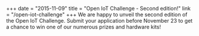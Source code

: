 +++
date = "2015-11-09"
title = "Open IoT Challenge - Second edition!"
link = "/open-iot-challenge"
+++
We are happy to unveil the second edition of the Open IoT Challenge. Submit your application before November 23 to get a chance to win one of our numerous prizes and hardware kits!